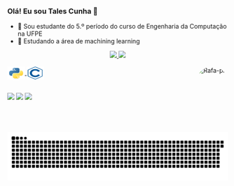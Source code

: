 ### Olá! Eu sou Tales Cunha 👋



- 🔭 Sou estudante do 5.º período do curso de Engenharia da Computação na UFPE
- 🌱 Estudando a área de machining learning


<div align="center">
  <a href="https://github.com/Miletinho">
  <img height="150em" src="https://github-readme-stats.vercel.app/api?username=Miletinho&show_icons=true&theme=dracula&include_all_commits=true&count_private=true"/>
  <img height="150em" src="https://github-readme-stats.vercel.app/api/top-langs/?username=Miletinho&layout=compact&langs_count=7&theme=dracula"/>
</div>

</div>
  <div style="display: inline_block"><br>
  <img align="center" alt="Rafa-Python" height="30" width="40" src="https://raw.githubusercontent.com/devicons/devicon/master/icons/python/python-original.svg">
  <img align="center" alt="Rafa-Csharp" height="30" width="40" src="https://raw.githubusercontent.com/devicons/devicon/master/icons/c/c-line.svg">
  <img align="right" alt="Rafa-pic" height="150" style="border-radius:50px;" src="https://cdn.discordapp.com/attachments/938148393652482059/938148818850029668/16437414946592.png">
</div>
  
  ##
  
  
</div>
  <a href="https://instagram.com/tales_cunha_" target="_blank"><img src="https://img.shields.io/badge/-Instagram-%23E4405F?style=for-the-badge&logo=instagram&logoColor=white" target="_blank"></a>
 <a href="https://discord.gg/ZqXD74Sc" target="_blank"><img src="https://img.shields.io/badge/Discord-7289DA?style=for-the-badge&logo=discord&logoColor=white" target="_blank"></a> 
  <a href = "mailto:tales.cunha2001@gmail.com"><img src="https://img.shields.io/badge/-Gmail-%23333?style=for-the-badge&logo=gmail&logoColor=white" target="_blank"></a> 
  
  ![Snake animation](https://github.com/Miletinho/Miletinho/blob/output/github-contribution-grid-snake.svg)

</div> 
